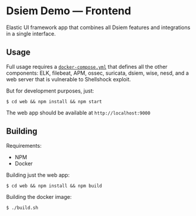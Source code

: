 # Dsiem Demo — Frontend

Elastic UI framework app that combines all Dsiem features and integrations in a single interface.

## Usage

Full usage requires a [`docker-compose.yml`](../docker/docker-compose.yml) that defines all the other components: ELK, filebeat, APM, ossec, suricata, dsiem, wise, nesd, and a web server that is vulnerable to Shellshock exploit.

But for development purposes, just:

```shell
$ cd web && npm install && npm start
```

The web app should be available at `http://localhost:9000`

## Building

Requirements:

- NPM
- Docker

Building just the web app:

```shell
$ cd web && npm install && npm build
```

Building the docker image:

```shell
$ ./build.sh
```
